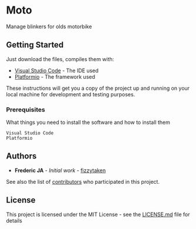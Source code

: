 # Moto

Manage blinkers for olds motorbike

## Getting Started

Just download the files, compiles them with:

* [Visual Studio Code](https://code.visualstudio.com/?wt.mc_id=DX_841432) - The IDE used
* [Platformio](https://platformio.org/) - The framework used

These instructions will get you a copy of the project up and running on your local machine for development and testing purposes.


### Prerequisites

What things you need to install the software and how to install them

```
Visual Studio Code 
Platformio
```

## Authors

* **Frederic JA** - *Initial work* - [fizzytaken](https://github.com/fizzytaken)

See also the list of [contributors](https://github.com/your/project/contributors) who participated in this project.

## License

This project is licensed under the MIT License - see the [LICENSE.md](LICENSE.md) file for details
